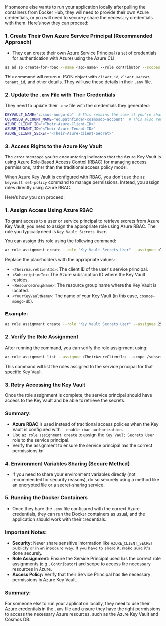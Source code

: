 If someone else wants to run your application locally after pulling the containers from Docker Hub, they will need to provide their own Azure credentials, or you will need to securely share the necessary credentials with them. Here’s how they can proceed:

### 1. **Create Their Own Azure Service Principal (Recommended Approach)**

- They can create their own Azure Service Principal (a set of credentials for authentication with Azure) using the Azure CLI.

```bash
az ad sp create-for-rbac --name <app-name> --role contributor --scopes /subscriptions/<subscription-id>
```

This command will return a JSON object with `client_id`, `client_secret`, `tenant_id`, and other details. They will use these details in their `.env` file.

### 2. **Update the `.env` File with Their Credentials**

They need to update their `.env` file with the credentials they generated:

```bash
KEYVAULT_NAME="cosmos-mongo-db"  # This remains the same if you're sharing the same Key Vault
COSMOSDB_ACCOUNT_NAME="edupathfinder-cosmosdb-account"  # This also remains the same
AZURE_CLIENT_ID="<Their-Azure-Client-ID>"
AZURE_TENANT_ID="<Their-Azure-Tenant-ID>"
AZURE_CLIENT_SECRET="<Their-Azure-Client-Secret>"
```

### 3. **Access Rights to the Azure Key Vault**

The error message you're encountering indicates that the Azure Key Vault is using Azure Role-Based Access Control (RBAC) for managing access permissions, rather than the traditional access policy model.

When Azure Key Vault is configured with RBAC, you don't use the `az keyvault set-policy` command to manage permissions. Instead, you assign roles directly using Azure RBAC.

Here’s how you can proceed:

### 1. **Assign Access Using Azure RBAC**

To grant access to a user or service principal to retrieve secrets from Azure Key Vault, you need to assign the appropriate role using Azure RBAC. The role you typically need is `Key Vault Secrets User`.

You can assign this role using the following command:

```bash
az role assignment create --role "Key Vault Secrets User" --assignee <TheirAzureClientId> --scope /subscriptions/<SubscriptionId>/resourceGroups/<ResourceGroupName>/providers/Microsoft.KeyVault/vaults/<YourKeyVaultName>
```

Replace the placeholders with the appropriate values:

- `<TheirAzureClientId>`: The client ID of the user's service principal.
- `<SubscriptionId>`: The Azure subscription ID where the Key Vault resides.
- `<ResourceGroupName>`: The resource group name where the Key Vault is located.
- `<YourKeyVaultName>`: The name of your Key Vault (in this case, `cosmos-mongo-db`).

### Example:

```bash
az role assignment create --role "Key Vault Secrets User" --assignee 257df3b7-efba-415d-9c16-5c1550cdbab1 --scope /subscriptions/ed0d9dbe-2f4a-4f14-94df-452c45994c1e/resourceGroups/student-success/providers/Microsoft.KeyVault/vaults/cosmos-mongo-db
```

### 2. **Verify the Role Assignment**

After running the command, you can verify the role assignment using:

```bash
az role assignment list --assignee <TheirAzureClientId> --scope /subscriptions/<SubscriptionId>/resourceGroups/<ResourceGroupName>/providers/Microsoft.KeyVault/vaults/<YourKeyVaultName>
```

This command will list the roles assigned to the service principal for that specific Key Vault.

### 3. **Retry Accessing the Key Vault**

Once the role assignment is complete, the service principal should have access to the Key Vault and be able to retrieve the secrets.

### **Summary:**

- **Azure RBAC** is used instead of traditional access policies when the Key Vault is configured with `--enable-rbac-authorization`.
- Use `az role assignment create` to assign the `Key Vault Secrets User` role to the service principal.
- Verify the assignment to ensure the service principal has the correct permissions.bn

### 4. **Environment Variables Sharing (Secure Method)**

- If you need to share your environment variables directly (not recommended for security reasons), do so securely using a method like an encrypted file or a secret-sharing service.

### 5. **Running the Docker Containers**

- Once they have the `.env` file configured with the correct Azure credentials, they can run the Docker containers as usual, and the application should work with their credentials.

### **Important Notes:**

- **Security:** Never share sensitive information like `AZURE_CLIENT_SECRET` publicly or in an insecure way. If you have to share it, make sure it's done securely.
- **Role Assignment:** Ensure the Service Principal used has the correct role assignments (e.g., `Contributor`) and scope to access the necessary resources in Azure.
- **Access Policy:** Verify that their Service Principal has the necessary permissions in Azure Key Vault.

### **Summary:**

For someone else to run your application locally, they need to use their Azure credentials in the `.env` file and ensure they have the right permissions to access the necessary Azure resources, such as the Azure Key Vault and Cosmos DB.
